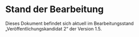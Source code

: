 # Stand der Bearbeitung

Dieses Dokument befindet sich aktuell im Bearbeitungsstand „Veröffentlichungskandidat 2“ der Version 1.5.
